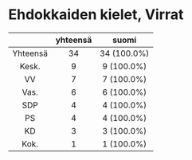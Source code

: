 # Ehdokkaiden kielet, Virrat

| |yhteensä|suomi|
|:---:|:---:|:---:|
|Yhteensä|34|34 (100.0%)|
|Kesk.|9|9 (100.0%)|
|VV|7|7 (100.0%)|
|Vas.|6|6 (100.0%)|
|SDP|4|4 (100.0%)|
|PS|4|4 (100.0%)|
|KD|3|3 (100.0%)|
|Kok.|1|1 (100.0%)|

